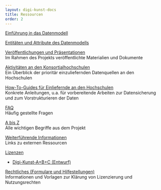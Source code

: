 ```yaml
---
layout: digi-kunst-docs
title: Ressourcen
order: 2
---
```


[Einführung in das Datenmodell](/ressourcen/einfuehrung_in_das_datenmodell)

[Entitäten und Attribute des Datenmodells](/ressourcen/entitaeten_und_attribute_des_datenmodells)

[Veröffentlichungen und Präsentationen](/ressourcen/veroeffentlichungen-und-praesentationen)\
Im Rahmen des Projekts veröffentlichte Materialien und Dokumente

[Aktivitäten an den Konsortialhochschulen](/ressourcen/aktivitaeten_an_den_konsortialhochschulen)\
Ein Überblick der prioritär einzuliefernden Datenquellen an den Hochschulen

[How-To-Guides für Einliefernde an den Hochschulen](/ressourcen/how-to-guides-fuer-einliefernde)\
Konkrete Anleitungen, u.a. für vorbereitende Arbeiten zur Datensicherung und zum Vorstrukturieren der Daten

[FAQ](/ressourcen/FAQ)\
Häufig gestellte Fragen

[A bis Z](/ressourcen/a-bis-z)\
Alle wichtigen Begriffe aus dem Projekt

[Weiterführende Informationen](/ressourcen/weiterfuehrende-informationen)\
Links zu externen Ressourcen

[Lizenzen](/ressourcen/lizenzen)

- [Digi-Kunst-A+B+C (Entwurf)](/ressourcen/lizenzen/digi-kunst-a+b+c-1.0)

[Rechtliches (Formulare und Hilfestellungen)](/ressourcen/formulare_und_rechtliche_hilfestellungen)\
Informationen und Vorlagen zur Klärung von Lizenzierung und Nutzungsrechten